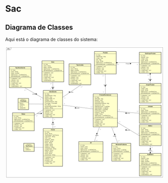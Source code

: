 # Sac

## Diagrama de Classes

Aqui está o diagrama de classes do sistema:

![Diagrama de Classes](src/main/java/com/br/Sac/imagens/Diagrama%20de%20Classes%20Sac.png)